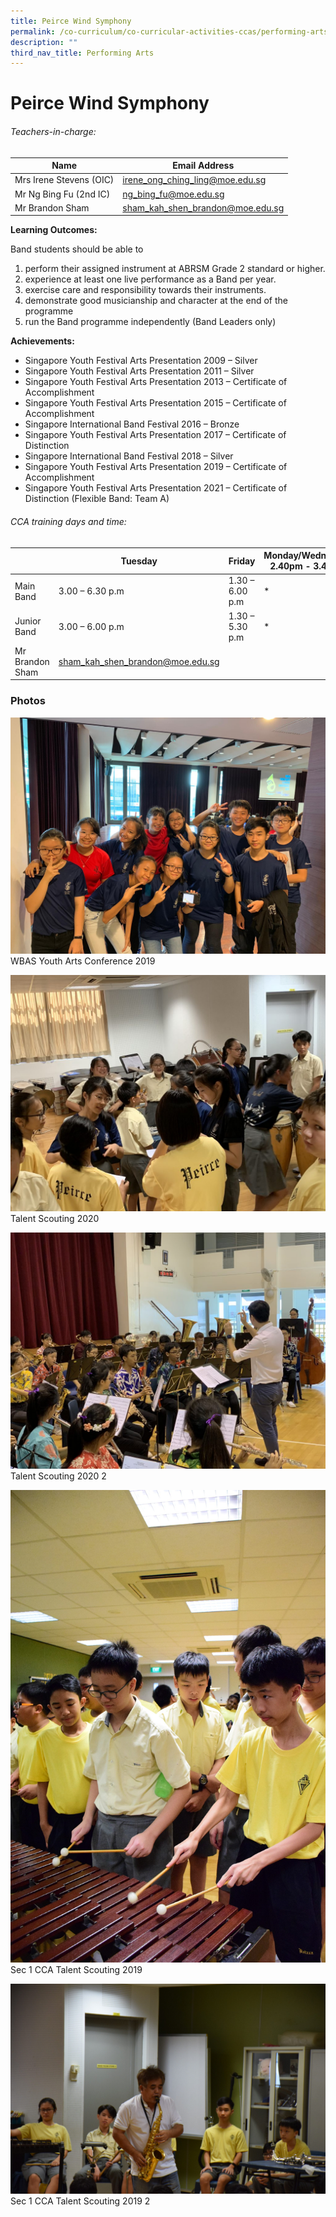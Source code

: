 ```yaml
---
title: Peirce Wind Symphony
permalink: /co-curriculum/co-curricular-activities-ccas/performing-arts-peirce-wind-symphony/
description: ""
third_nav_title: Performing Arts
---
```

# **Peirce Wind Symphony**

###### Teachers-in-charge:

| Name | Email Address |
| --- | --- |
| Mrs Irene Stevens (OIC) | [irene_ong_ching_ling@moe.edu.sg](mailto:irene_ong_ching_ling@moe.edu.sg) |
| Mr Ng Bing Fu (2nd IC) | [ng_bing_fu@moe.edu.sg](mailto:ng_bing_fu@moe.edu.sg) |
| Mr Brandon Sham | [sham_kah_shen_brandon@moe.edu.sg](mailto:sham_kah_shen_brandon@moe.edu.sg) |


**Learning Outcomes:**

Band students should be able to

1.  perform their assigned instrument at ABRSM Grade 2 standard or higher.
2.  experience at least one live performance as a Band per year.
3.  exercise care and responsibility towards their instruments.
4.  demonstrate good musicianship and character at the end of the programme
5.  run the Band programme independently (Band Leaders only)

**Achievements:**

*   Singapore Youth Festival Arts Presentation 2009 – Silver
*   Singapore Youth Festival Arts Presentation 2011 – Silver
*   Singapore Youth Festival Arts Presentation 2013 – Certificate of Accomplishment
*   Singapore Youth Festival Arts Presentation 2015 – Certificate of Accomplishment
*   Singapore International Band Festival 2016 – Bronze
*   Singapore Youth Festival Arts Presentation 2017 – Certificate of Distinction
*   Singapore International Band Festival 2018 – Silver
*   Singapore Youth Festival Arts Presentation 2019 – Certificate of Accomplishment
*   Singapore Youth Festival Arts Presentation 2021 – Certificate of Distinction (Flexible Band: Team A)

###### CCA training days and time:

|  	| Tuesday 	| Friday 	| Monday/Wednesday 2.40pm - 3.40pm 	|
|---	|---	|---	|---	|
| Main Band 	| 3.00 – 6.30 p.m 	| 1.30 – 6.00 p.m 	| * 	|
| Junior Band 	| 3.00 – 6.00 p.m 	| 1.30 – 5.30 p.m 	| * 	|
| Mr Brandon Sham 	| sham_kah_shen_brandon@moe.edu.sg 	|  	|  	|

### Photos

![](/images/WBAS-Youth-Arts-Conference-2019.jpeg)
WBAS Youth Arts Conference 2019

![](/images/Talent-Scouting-2020.jpg)
Talent Scouting 2020

![](/images/Talent-Scouting-2020-2.jpg)
Talent Scouting 2020 2

![](/images/Sec-1-CCA-Talent-Scouting-2019-scaled.jpg)
Sec 1 CCA Talent Scouting 2019

![](/images/Sec-1-CCA-Talent-Scouting-2019-2-scaled.jpg)
Sec 1 CCA Talent Scouting 2019 2
